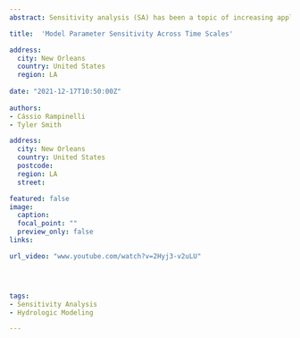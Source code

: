 ```yaml
---
abstract: Sensitivity analysis (SA) has been a topic of increasing application on environmental modeling. Several toolboxes available for different programming languages have been released, including a great variety of approaches and methodologies for investigation and interpretation of SA results. Such techniques have been applied to improve the performance of hydrologic models by focusing on the most relevant parameters. Despite studies indicating the importance of parameters varying over time, little research has explored how sensitivity varies across different simulation time scales. In this study, we evaluate how the time scale of the data used in rainfall-runoff model affects the sensitivity of model parameters for a collection of catchments located in Brazil and the USA. We compare the sensitivity arising from a hydrological model calibrated to monthly time resolution streamflow data with the sensitivity arising from the same model calibrated to daily time resolution data with outputs aggregated to a monthly resolution. Additionally, we also evaluate how the importance of the model parameters change depending on the choice of the objective function. The results demonstrate that time resolution influences the sensitivity of the model parameters and that addressing the temporal dynamics of parameter sensitivity might represent important gains in model simulations depending on the time scale of interest.

title:  'Model Parameter Sensitivity Across Time Scales'

address:
  city: New Orleans
  country: United States
  region: LA
  
date: "2021-12-17T10:50:00Z"  
 
authors:
- Cássio Rampinelli
- Tyler Smith

address:
  city: New Orleans
  country: United States
  postcode: 
  region: LA
  street: 

featured: false
image:
  caption: 
  focal_point: ""
  preview_only: false
links:

url_video: "www.youtube.com/watch?v=2Hyj3-v2uLU"




tags:
- Sensitivity Analysis
- Hydrologic Modeling

---
```



